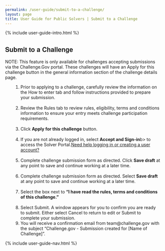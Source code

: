 ```yaml
---
permalink: /user-guide/submit-to-a-challenge/
layout: page
title: User Guide for Public Solvers | Submit to a Challenge
---
```

<div class="res-sec">
  <div class="grid-row ">
    <div class="grid-col-12">{% include user-guide-intro.html %}</div>
  </div>
  <div class="grid-row grid-gap usa-typo">
    <div class="grid-col-12 usa-padding-bottom-10 usa-padding-bottom-30 padding-x-0">
      <div class="bg-secondary-lighter text-center">
        <h2 class="margin-bottom-0">Submit to a Challenge</h2>
      </div>
    </div>
  </div>
  <div class="grid-row grid-gap justify-content-between">
    <div class="grid-col-7">
      <div class="usa-prose">
        <p>NOTE: This feature is only available for challenges accepting submissions via the Challenge.Gov portal. These challenges will have an Apply for this challenge button in the general information section of the challenge details page.
</p>
        <ol>
          <li class="font-bolder"><span>Prior to applying to a challenge, carefully review the information on the How to enter tab and follow instructions provided to prepare your submission.
</span></li><br>
          <li class="font-bolder"><span>Review the Rules tab to review rules, eligibility, terms and conditions information to ensure your entry meets challenge participation requirements.
</span></li><br>
          <li class="font-bolder"><span>Click <b>Apply for this challenge</b> button.</span></li><br>
          <li class="font-bolder">If you are not already logged in, select <b>Accept and Sign-in</b>b> to access the Solver Portal.<a href="{{ site.baseurl }}/user-guide/create-your-account/">Need help logging in or creating a user account?</a></span></li><br>
          <li class="font-bolder"><span>Complete challenge submission form as directed. Click <b>Save draft</b> at any point to save and continue working at a later time.</span></li><br>
          <li class="font-bolder"><span>Complete challenge submission form as directed. Select <b>Save draft</b> at any point to save and continue working at a later time.
</span></li><br>
          <li class="font-bolder">Select the box next to <b>“I have read the rules, terms and conditions of this challenge.”</b>
</span></li><br>
          <li class="font-bolder">Select Submit.  A window appears for you to confirm you are ready to submit. Either select Cancel to return to edit or Submit to complete your submission.
</span></li>
           <li class="font-bolder">You will receive a confirmation email from team@challenge.gov with the subject “Challenge.gov - Submission created for [Name of Challenge]”.

</span></li>
        </ol>
      </div>
    </div>
    <div class="grid-col-4">{% include user-guide-nav.html %} </div>
  </div>
</div>

<style>
  .usa-prose ol{
    padding-left: 50px;
    margin-top: 0;
  }
  .usa-prose ol ul{
    margin-top: 0;
  }
  .usa-prose ul{
    padding-left: 2rem;
    margin-top: 0;
    margin-bottom: 1em;
  }
  .usa-prose ul li{
    max-width: 100%;
    margin-bottom: 0;
  }
  .tablet\:grid-col-10 {
    flex: 0 1 auto;
    width: 100%;
  }
  .grid-container .usa-sidenav {
    margin-left: 0;
    margin-right: 0;
    padding-left: 0;
  }
  .grid-container .usa-sidenav__sublist {
    list-style-type: none;
    padding-left: 0;
    margin: 0;
    font-size: 1rem;
  }
  .usa-typo {
    font-family: Source Sans Pro Web,Helvetica Neue,Helvetica,Roboto,Arial,sans-serif;
  }
  .menu-title {
    text-indent: 1em;
    font-weight: 600;
  }
  .no-underline {
    text-decoration: none !important;
  }
  .child-link {
    text-indent: 2em;
    color: #757575;
    font-weight: 500;
  }
  .usa-sidenav__item a:not(.usa-current):hover {
    background-color: #f1f1f1;
  }

  .usa-sidenav__sublist .usa-sidenav__item a.inactive-link:hover,
  .usa-sidenav__item a.child-link.inactive-link:hover {
    color: #004c8c !important;
    font-weight: 400 !important;
    text-decoration: none !important;
  }

  .usa-sidenav__sublist a:not(.usa-current),
  .usa-sidenav__item a.child-link:not(.usa-current) {
    color: #757575 !important;
  }

  .usa-current {
    color: #205493 !important;
    font-weight: 600 !important;
  }

  .usa-sidenav__item a.child-link:not(.usa-current):hover {
    font-weight: 400 !important;
  }

  .usa-sidenav__item a[href="/user-guide/"]:hover {
    color: #205493 !important;
    font-weight: 400 !important;
  }

  /* Added CSS rule */
  .usa-sidenav__item a.menu-title:hover {
    background-color: transparent !important;
  }                    
</style>
